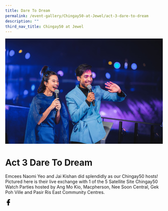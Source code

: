```yaml
---
title: Dare To Dream
permalink: /event-gallery/Chingay50-at-Jewel/act-3-dare-to-dream
description: ""
third_nav_title: Chingay50 at Jewel
---
```

![Act 3 Dare To Dream](/images/Event%20Gallery/Chingay50%20at%20Jewel/Act%203%201%20Emcees%20checkin%20in%20on%20CC%20watchparties-01.jpg)

# **Act 3 Dare To Dream**
Emcees Naomi Yeo and Jai Kishan did splendidly as our Chingay50 hosts! Pictured here is their live exchange with 1 of the 5 Satellite Site Chingay50 Watch Parties hosted by Ang Mo Kio, Macpherson, Nee Soon Central, Gek Poh Ville and Pasir Ris East Community Centres.

<a href="http://www.facebook.com/sharer.php?u=http://www.chingay.gov.sg/image/event-gallery/act-3-dare-to-dream" style="float:left;">
	<img src="/images/facebook.png" style="width:auto;height:20px;">
</a>